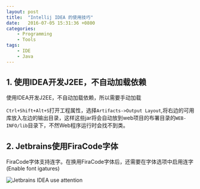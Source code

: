 ```yaml
---
layout: post
title:  "Intellij IDEA 的使用技巧"
date:   2016-07-05 15:31:36 +0800
categories:
    - Programming
    - Tools
tags:
    - IDE
    - Java
---
```


## 1. 使用IDEA开发J2EE，不自动加载依赖

使用IDEA开发J2EE，不自动加载依赖，所以需要手动加载

`Ctrl+Shift+Alt+S`打开工程属性，选择`Artifacts->Output Layout`,将右边的可用库放入左边的输出目录，这样这些jar将会自动放到web项目的布署目录的`WEB-INFO/lib`目录下，不然Web程序运行时会找不到类。

<!-- more -->

## 2. Jetbrains使用FiraCode字体

FiraCode字体支持连字。在换用FiraCode字体后，还需要在字体选项中启用连字(Enable font igatures)

![Jetbrains IDEA use attention](/images/jetbrains-idea-use-attention.jpg)
